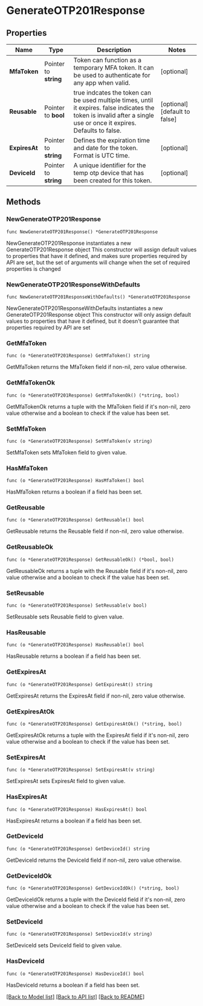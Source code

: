# GenerateOTP201Response

## Properties

Name | Type | Description | Notes
------------ | ------------- | ------------- | -------------
**MfaToken** | Pointer to **string** | Token can function as a temporary MFA token. It can be used to authenticate for any app when valid. | [optional] 
**Reusable** | Pointer to **bool** | true indcates the token can be used multiple times, until it expires. false indicates the token is invalid after a single use or once it expires. Defaults to false. | [optional] [default to false]
**ExpiresAt** | Pointer to **string** | Defines the expiration time and date for the token. Format is UTC time. | [optional] 
**DeviceId** | Pointer to **string** | A unique identifier for the temp otp device that has been created for this token. | [optional] 

## Methods

### NewGenerateOTP201Response

`func NewGenerateOTP201Response() *GenerateOTP201Response`

NewGenerateOTP201Response instantiates a new GenerateOTP201Response object
This constructor will assign default values to properties that have it defined,
and makes sure properties required by API are set, but the set of arguments
will change when the set of required properties is changed

### NewGenerateOTP201ResponseWithDefaults

`func NewGenerateOTP201ResponseWithDefaults() *GenerateOTP201Response`

NewGenerateOTP201ResponseWithDefaults instantiates a new GenerateOTP201Response object
This constructor will only assign default values to properties that have it defined,
but it doesn't guarantee that properties required by API are set

### GetMfaToken

`func (o *GenerateOTP201Response) GetMfaToken() string`

GetMfaToken returns the MfaToken field if non-nil, zero value otherwise.

### GetMfaTokenOk

`func (o *GenerateOTP201Response) GetMfaTokenOk() (*string, bool)`

GetMfaTokenOk returns a tuple with the MfaToken field if it's non-nil, zero value otherwise
and a boolean to check if the value has been set.

### SetMfaToken

`func (o *GenerateOTP201Response) SetMfaToken(v string)`

SetMfaToken sets MfaToken field to given value.

### HasMfaToken

`func (o *GenerateOTP201Response) HasMfaToken() bool`

HasMfaToken returns a boolean if a field has been set.

### GetReusable

`func (o *GenerateOTP201Response) GetReusable() bool`

GetReusable returns the Reusable field if non-nil, zero value otherwise.

### GetReusableOk

`func (o *GenerateOTP201Response) GetReusableOk() (*bool, bool)`

GetReusableOk returns a tuple with the Reusable field if it's non-nil, zero value otherwise
and a boolean to check if the value has been set.

### SetReusable

`func (o *GenerateOTP201Response) SetReusable(v bool)`

SetReusable sets Reusable field to given value.

### HasReusable

`func (o *GenerateOTP201Response) HasReusable() bool`

HasReusable returns a boolean if a field has been set.

### GetExpiresAt

`func (o *GenerateOTP201Response) GetExpiresAt() string`

GetExpiresAt returns the ExpiresAt field if non-nil, zero value otherwise.

### GetExpiresAtOk

`func (o *GenerateOTP201Response) GetExpiresAtOk() (*string, bool)`

GetExpiresAtOk returns a tuple with the ExpiresAt field if it's non-nil, zero value otherwise
and a boolean to check if the value has been set.

### SetExpiresAt

`func (o *GenerateOTP201Response) SetExpiresAt(v string)`

SetExpiresAt sets ExpiresAt field to given value.

### HasExpiresAt

`func (o *GenerateOTP201Response) HasExpiresAt() bool`

HasExpiresAt returns a boolean if a field has been set.

### GetDeviceId

`func (o *GenerateOTP201Response) GetDeviceId() string`

GetDeviceId returns the DeviceId field if non-nil, zero value otherwise.

### GetDeviceIdOk

`func (o *GenerateOTP201Response) GetDeviceIdOk() (*string, bool)`

GetDeviceIdOk returns a tuple with the DeviceId field if it's non-nil, zero value otherwise
and a boolean to check if the value has been set.

### SetDeviceId

`func (o *GenerateOTP201Response) SetDeviceId(v string)`

SetDeviceId sets DeviceId field to given value.

### HasDeviceId

`func (o *GenerateOTP201Response) HasDeviceId() bool`

HasDeviceId returns a boolean if a field has been set.


[[Back to Model list]](../README.md#documentation-for-models) [[Back to API list]](../README.md#documentation-for-api-endpoints) [[Back to README]](../README.md)


